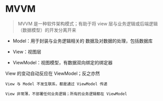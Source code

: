 # MVVM

> MVVM 是一种软件架构模式；有助于将 view 层与业务逻辑或后端逻辑（数据模型）的开发分离开来

- Model：用于封装与业务逻辑相关的 数据及对数据的处理，包括数据库

- View：视图层

- ViewModel：视图模型，有数据双向绑定的绑定器

View 的变动自动反应在 ViewModel；反之亦然

    View 与 Model 不发生联系，都是通过 ViewModel 传递

    View 非常薄，不部署任何业务逻辑；所有的业务逻辑都在 ViewModel